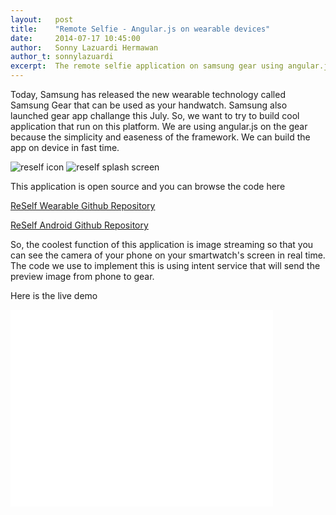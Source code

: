 ```yaml
---
layout:   post
title:    "Remote Selfie - Angular.js on wearable devices"
date:     2014-07-17 10:45:00
author:   Sonny Lazuardi Hermawan
author_t: sonnylazuardi
excerpt:  The remote selfie application on samsung gear using angular.js
--- 
```


Today, Samsung has released the new wearable technology called Samsung Gear that can be used as your handwatch. Samsung also launched gear app challange this July. So, we want to try to build cool application that run on this platform. We are using angular.js on the gear because the simplicity and easeness of the framework. We can build the app on device in fast time.

![reself icon](http://i655.photobucket.com/albums/uu275/sonnylazuardi/splash.png)
![reself splash screen](http://i655.photobucket.com/albums/uu275/sonnylazuardi/reself.png)

This application is open source and you can browse the code here

[ReSelf Wearable Github Repository](https://github.com/sonnylazuardi/reself)

[ReSelf Android Github Repository](https://github.com/yogisalomo/reself-android)

So, the coolest function of this application is image streaming so that you can see the camera of your phone on your smartwatch's screen in real time. The code we use to implement this is using intent service that will send the preview image from phone to gear.

Here is the live demo

<iframe width="420" height="315" src="//www.youtube.com/embed/CZF1PC-gD3I" frameborder="0" allowfullscreen></iframe>